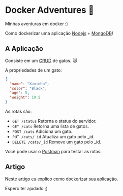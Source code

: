 # Docker Adventures :whale:
Minhas aventuras em docker :)

Como dockerizar uma aplicação [Nodejs](https://nodejs.org/en/) + [MongoDB](https://www.mongodb.com/)!

## A Aplicação
Consiste em um [CRUD](https://pt.wikipedia.org/wiki/CRUD) de gatos. :cat:

A propriedades de um gato:

```json
{
  "name": "Xaninho",
  "color": "Black",
  "age": 5,
  "weight": 10.5
}
```

As rotas são:
- `GET /status` Retorna o status do servidor.
- `GET /cats` Retorna uma lista de gatos.
- `POST /cats` Adiciona um gato.
- `PUT /cats/_id` Atualiza um gato pelo _id.
- `DELETE /cats/_id` Remove um gato pelo _id.

Você pode usar o [Postman](https://www.getpostman.com/) para testar as rotas.

## Artigo

[Neste artigo eu explico como dockerizar sua aplicação.](https://medium.com/@augusto.jm.amaral1/dockerizando-sua-aplica%C3%A7%C3%A3o-e18969613f4b)

Espero ter ajudado ;)
